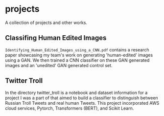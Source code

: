 # projects

A collection of projects and other works.

## Classifing Human Edited Images
`Identifying_Human_Edited_Images_using_a_CNN.pdf` contains a research paper showcasing my team's work on generating 'human-edited' images using a GAN. We then trained a CNN classifier on these GAN generated images and an 'unedited' GAN generated control set. 

## Twitter Troll
In the directory twitter_troll is a notebook and dataset information for a project I was a part of that aimed to build a classifier to distinguish between Russian Troll Tweets and real human Tweets. This project incorporated AWS cloud services, Pytorch, Transformers (BERT), and Scikit Learn.
